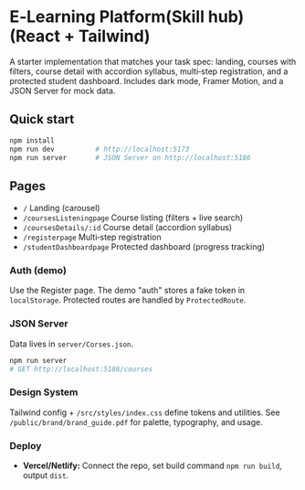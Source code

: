 
# E‑Learning Platform(Skill hub) (React + Tailwind)

A starter implementation that matches your task spec: landing, courses with filters,
course detail with accordion syllabus, multi‑step registration, and a protected student dashboard.
Includes dark mode, Framer Motion, and a JSON Server for mock data.

## Quick start

```bash
npm install
npm run dev          # http://localhost:5173
npm run server       # JSON Server on http://localhost:5186
```

## Pages
- `/` Landing (carousel)
- `/coursesListeningpage` Course listing (filters + live search)
- `/coursesDetails/:id` Course detail (accordion syllabus)
- `/registerpage` Multi‑step registration
- `/studentDashboardpage` Protected dashboard (progress tracking)

### Auth (demo)
Use the Register page. The demo "auth" stores a fake token in `localStorage`.
Protected routes are handled by `ProtectedRoute`.

### JSON Server
Data lives in `server/Corses.json`.
```bash
npm run server
# GET http://localhost:5186/courses
```

### Design System
Tailwind config + `/src/styles/index.css` define tokens and utilities.
See `/public/brand/brand_guide.pdf` for palette, typography, and usage.

### Deploy
- **Vercel/Netlify:** Connect the repo, set build command `npm run build`, output `dist`.
